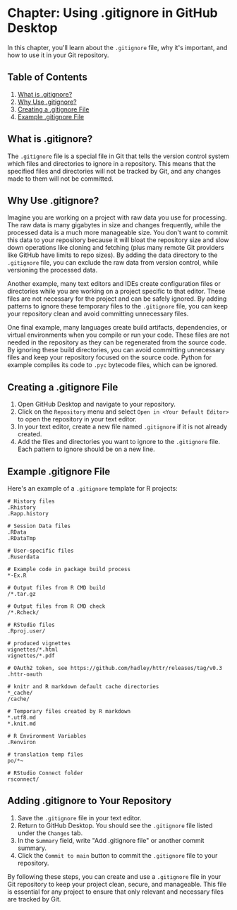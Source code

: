 # Chapter: Using .gitignore in GitHub Desktop

In this chapter, you'll learn about the `.gitignore` file, why it's important, and how to use it in your Git repository. 

## Table of Contents

1. [What is .gitignore?](#what-is-gitignore)
2. [Why Use .gitignore?](#why-use-gitignore)
3. [Creating a .gitignore File](#creating-a-gitignore-file)
4. [Example .gitignore File](#example-gitignore-file)

## What is .gitignore?

The `.gitignore` file is a special file in Git that tells the version control system which files and directories to ignore in a repository. This means that the specified files and directories will not be tracked by Git, and any changes made to them will not be committed.

## Why Use .gitignore?

Imagine you are working on a project with raw data you use for processing. The raw data is many gigabytes in size and changes frequently, while the processed data is a much more manageable size. You don't want to commit this data to your repository because it will bloat the repository size and slow down operations like cloning and fetching (plus many remote Git providers like GitHub have limits to repo sizes). By adding the data directory to the `.gitignore` file, you can exclude the raw data from version control, while versioning the processed data.

Another example, many text editors and IDEs create configuration files or directories while you are working on a project specific to that editor. These files are not necessary for the project and can be safely ignored. By adding patterns to ignore these temporary files to the `.gitignore` file, you can keep your repository clean and avoid committing unnecessary files.

One final example, many languages create build artifacts, dependencies, or virtual environments when you compile or run your code. These files are not needed in the repository as they can be regenerated from the source code. By ignoring these build directories, you can avoid committing unnecessary files and keep your repository focused on the source code. Python for example compiles its code to `.pyc` bytecode files, which can be ignored.

## Creating a .gitignore File

1. Open GitHub Desktop and navigate to your repository.
2. Click on the `Repository` menu and select `Open in <Your Default Editor>` to open the repository in your text editor.
3. In your text editor, create a new file named `.gitignore` if it is not already created.
4. Add the files and directories you want to ignore to the `.gitignore` file. Each pattern to ignore should be on a new line.

## Example .gitignore File

Here's an example of a `.gitignore` template for R projects: 

```plaintext
# History files
.Rhistory
.Rapp.history

# Session Data files
.RData
.RDataTmp

# User-specific files
.Ruserdata

# Example code in package build process
*-Ex.R

# Output files from R CMD build
/*.tar.gz

# Output files from R CMD check
/*.Rcheck/

# RStudio files
.Rproj.user/

# produced vignettes
vignettes/*.html
vignettes/*.pdf

# OAuth2 token, see https://github.com/hadley/httr/releases/tag/v0.3
.httr-oauth

# knitr and R markdown default cache directories
*_cache/
/cache/

# Temporary files created by R markdown
*.utf8.md
*.knit.md

# R Environment Variables
.Renviron

# translation temp files
po/*~

# RStudio Connect folder
rsconnect/

```

## Adding .gitignore to Your Repository

1. Save the `.gitignore` file in your text editor.
2. Return to GitHub Desktop. You should see the `.gitignore` file listed under the `Changes` tab.
3. In the `Summary` field, write "Add .gitignore file" or another commit summary.
4. Click the `Commit to main` button to commit the `.gitignore` file to your repository.



By following these steps, you can create and use a `.gitignore` file in your Git repository to keep your project clean, secure, and manageable. This file is essential for any project to ensure that only relevant and necessary files are tracked by Git.
